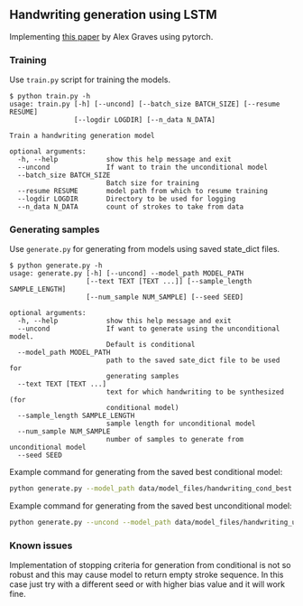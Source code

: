 ## Handwriting generation using LSTM

Implementing [this paper](https://arxiv.org/pdf/1308.0850.pdf) by Alex Graves using pytorch.

### Training

Use `train.py` script for training the models.

```
$ python train.py -h
usage: train.py [-h] [--uncond] [--batch_size BATCH_SIZE] [--resume RESUME]
                [--logdir LOGDIR] [--n_data N_DATA]

Train a handwriting generation model

optional arguments:
  -h, --help            show this help message and exit
  --uncond              If want to train the unconditional model
  --batch_size BATCH_SIZE
                        Batch size for training
  --resume RESUME       model path from which to resume training
  --logdir LOGDIR       Directory to be used for logging
  --n_data N_DATA       count of strokes to take from data
```


### Generating samples

Use `generate.py` for generating from models using saved state_dict files.

```
$ python generate.py -h
usage: generate.py [-h] [--uncond] --model_path MODEL_PATH
                   [--text TEXT [TEXT ...]] [--sample_length SAMPLE_LENGTH]
                   [--num_sample NUM_SAMPLE] [--seed SEED]

optional arguments:
  -h, --help            show this help message and exit
  --uncond              If want to generate using the unconditional model.
                        Default is conditional
  --model_path MODEL_PATH
                        path to the saved sate_dict file to be used for
                        generating samples
  --text TEXT [TEXT ...]
                        text for which handwriting to be synthesized (for
                        conditional model)
  --sample_length SAMPLE_LENGTH
                        sample length for unconditional model
  --num_sample NUM_SAMPLE
                        number of samples to generate from unconditional model
  --seed SEED
```

Example command for generating from the saved best conditional model:

```bash
python generate.py --model_path data/model_files/handwriting_cond_best.pt --text "Hello world" "Welcome to Lyrebird"
```

Example command for generating from the saved best unconditional model:

```bash
python generate.py --uncond --model_path data/model_files/handwriting_uncond_best.pt --sample_length 600 --num_sample 4
```

### Known issues

Implementation of stopping criteria for generation from conditional is not so robust and this may cause model to return empty stroke sequence.
In this case just try with a different seed or with higher bias value and it will work fine.